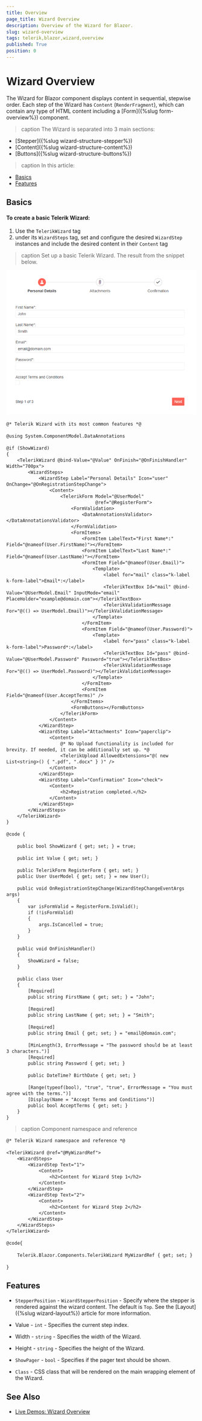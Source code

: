 ```yaml
---
title: Overview
page_title: Wizard Overview
description: Overview of the Wizard for Blazor.
slug: wizard-overview
tags: telerik,blazor,wizard,overview
published: True
position: 0
---
```


# Wizard Overview

The Wizard for Blazor component displays content in sequential, stepwise order. Each step of the Wizard has `Content` (`RenderFragment`), which can contain any type of HTML content including a [Form]({%slug form-overview%}) component.

>caption The Wizard is separated into 3 main sections:
* [Stepper]({%slug wizard-structure-stepper%})
* [Content]({%slug wizard-structure-content%})
* [Buttons]({%slug wizard-structure-buttons%})

>caption In this article:

* [Basics](#basics)
* [Features](#features)

## Basics

#### To create a basic Telerik Wizard:

1. Use the `TelerikWizard` tag
1. under its `WizardSteps` tag, set and configure the desired `WizardStep` instances and include the desired content in their `Content` tag

>caption Set up a basic Telerik Wizard. The result from the snippet below.

![Basic Wizard](images/basic-wizard-example.png)

````CSHTML
@* Telerik Wizard with its most common features *@

@using System.ComponentModel.DataAnnotations

@if (ShowWizard)
{
    <TelerikWizard @bind-Value="@Value" OnFinish="@OnFinishHandler" Width="700px">
        <WizardSteps>
            <WizardStep Label="Personal Details" Icon="user" OnChange="@OnRegistrationStepChange">
                <Content>
                    <TelerikForm Model="@UserModel"
                                 @ref="@RegisterForm">
                        <FormValidation>
                            <DataAnnotationsValidator></DataAnnotationsValidator>
                        </FormValidation>
                        <FormItems>
                            <FormItem LabelText="First Name*:" Field="@nameof(User.FirstName)"></FormItem>
                            <FormItem LabelText="Last Name*:" Field="@nameof(User.LastName)"></FormItem>
                            <FormItem Field="@nameof(User.Email)">
                                <Template>
                                    <label for="mail" class="k-label k-form-label">Email*:</label>
                                    <TelerikTextBox Id="mail" @bind-Value="@UserModel.Email" InputMode="email" PlaceHolder="example@domain.com"></TelerikTextBox>
                                    <TelerikValidationMessage For="@(() => UserModel.Email)"></TelerikValidationMessage>
                                </Template>
                            </FormItem>
                            <FormItem Field="@nameof(User.Password)">
                                <Template>
                                    <label for="pass" class="k-label k-form-label">Password*:</label>
                                    <TelerikTextBox Id="pass" @bind-Value="@UserModel.Password" Password="true"></TelerikTextBox>
                                    <TelerikValidationMessage For="@(() => UserModel.Password)"></TelerikValidationMessage>
                                </Template>
                            </FormItem>
                            <FormItem Field="@nameof(User.AcceptTerms)" />
                        </FormItems>
                        <FormButtons></FormButtons>
                    </TelerikForm>
                </Content>
            </WizardStep>
            <WizardStep Label="Attachments" Icon="paperclip">
                <Content>
                    @* No Upload functionality is included for brevity. If needed, it can be additionally set up. *@
                    <TelerikUpload AllowedExtensions="@( new List<string>() { ".pdf", ".docx" } )" />
                </Content>
            </WizardStep>
            <WizardStep Label="Confirmation" Icon="check">
                <Content>
                    <h2>Registration completed.</h2>
                </Content>
            </WizardStep>
        </WizardSteps>
    </TelerikWizard>
}

@code {

    public bool ShowWizard { get; set; } = true;

    public int Value { get; set; }

    public TelerikForm RegisterForm { get; set; }
    public User UserModel { get; set; } = new User();

    public void OnRegistrationStepChange(WizardStepChangeEventArgs args)
    {
        var isFormValid = RegisterForm.IsValid();
        if (!isFormValid)
        {
            args.IsCancelled = true;
        }
    }

    public void OnFinishHandler()
    {
        ShowWizard = false;
    }

    public class User
    {
        [Required]
        public string FirstName { get; set; } = "John";

        [Required]
        public string LastName { get; set; } = "Smith";

        [Required]
        public string Email { get; set; } = "email@domain.com";

        [MinLength(3, ErrorMessage = "The password should be at least 3 characters.")]
        [Required]
        public string Password { get; set; }

        public DateTime? BirthDate { get; set; }

        [Range(typeof(bool), "true", "true", ErrorMessage = "You must agree with the terms.")]
        [Display(Name = "Accept Terms and Conditions")]
        public bool AcceptTerms { get; set; }
    }
}
````


>caption Component namespace and reference

````CSHTMl
@* Telerik Wizard namespace and reference *@

<TelerikWizard @ref="@MyWizardRef">
    <WizardSteps>
        <WizardStep Text="1">
            <Content>
                <h2>Content for Wizard Step 1</h2>
            </Content>
        </WizardStep>
        <WizardStep Text="2">
            <Content>
                <h2>Content for Wizard Step 2</h2>
            </Content>
        </WizardStep>
    </WizardSteps>
</TelerikWizard>

@code{

    Telerik.Blazor.Components.TelerikWizard MyWizardRef { get; set; }

}
````


## Features

* `StepperPosition` - `WizardStepperPosition` - Specify where the stepper is rendered against the wizard content. The default is `Top`. See the [Layout]({%slug wizard-layout%}) article for more information.

* Value - `int` - Specifies the current step index.

* Width - `string` - Specifies the width of the Wizard.

* Height - `string` - Specifies the height of the Wizard.

* `ShowPager` - `bool` - Specifies if the pager text should be shown.

* `Class` - CSS class that will be rendered on the main wrapping element of the Wizard.

## See Also

  * [Live Demos: Wizard Overview](https://demos.telerik.com/blazor-ui/wizard/index)
